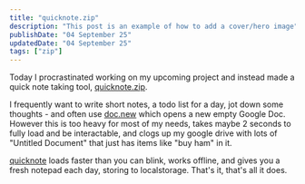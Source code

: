 ```yaml
---
title: "quicknote.zip"
description: "This post is an example of how to add a cover/hero image"
publishDate: "04 September 25"
updatedDate: "04 September 25"
tags: ["zip"]
---
```


Today I procrastinated working on my upcoming project and instead made a quick note taking tool, [quicknote.zip](https://quicknote.zip).

I frequently want to write short notes, a todo list for a day, jot down some thoughts - and often use [doc.new](https://doc.new) which opens a new empty Google Doc. However this is too heavy for most of my needs, takes maybe 2 seconds to fully load and be interactable, and clogs up my google drive with lots of "Untitled Document" that just has items like "buy ham" in it.

[quicknote](https://quicknote.zip) loads faster than you can blink, works offline, and gives you a fresh notepad each day, storing to localstorage. That's it, that's all it does.